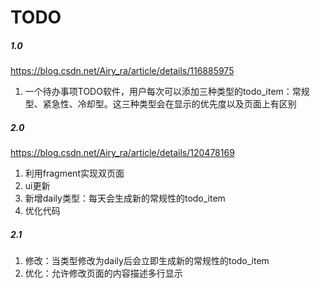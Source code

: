 # TODO
##### 1.0

https://blog.csdn.net/Airy_ra/article/details/116885975

1. 一个待办事项TODO软件，用户每次可以添加三种类型的todo_item：常规型、紧急性、冷却型。这三种类型会在显示的优先度以及页面上有区别

##### 2.0

https://blog.csdn.net/Airy_ra/article/details/120478169

1. 利用fragment实现双页面
2. ui更新
3. 新增daily类型：每天会生成新的常规性的todo_item
4. 优化代码

##### 2.1

1. 修改：当类型修改为daily后会立即生成新的常规性的todo_item
2. 优化：允许修改页面的内容描述多行显示

